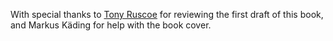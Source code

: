 With special thanks to [Tony Ruscoe](http://ruscoe.net/) for reviewing the first draft of this book, and Markus Käding for help with the book cover. 